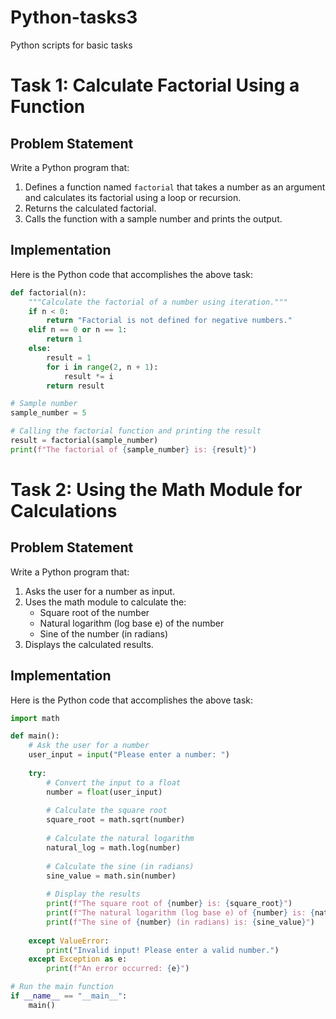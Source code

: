 # Python-tasks3
Python scripts for basic tasks
# Task 1: Calculate Factorial Using a Function

## Problem Statement

Write a Python program that:
1. Defines a function named `factorial` that takes a number as an argument and calculates its factorial using a loop or recursion.
2. Returns the calculated factorial.
3. Calls the function with a sample number and prints the output.

## Implementation

Here is the Python code that accomplishes the above task:

```python
def factorial(n):
    """Calculate the factorial of a number using iteration."""
    if n < 0:
        return "Factorial is not defined for negative numbers."
    elif n == 0 or n == 1:
        return 1
    else:
        result = 1
        for i in range(2, n + 1):
            result *= i
        return result

# Sample number
sample_number = 5

# Calling the factorial function and printing the result
result = factorial(sample_number)
print(f"The factorial of {sample_number} is: {result}")
```
# Task 2: Using the Math Module for Calculations

## Problem Statement

Write a Python program that:
1. Asks the user for a number as input.
2. Uses the math module to calculate the:
   - Square root of the number
   - Natural logarithm (log base e) of the number
   - Sine of the number (in radians)
3. Displays the calculated results.

## Implementation

Here is the Python code that accomplishes the above task:

```python
import math

def main():
    # Ask the user for a number
    user_input = input("Please enter a number: ")
    
    try:
        # Convert the input to a float
        number = float(user_input)
        
        # Calculate the square root
        square_root = math.sqrt(number)
        
        # Calculate the natural logarithm
        natural_log = math.log(number)
        
        # Calculate the sine (in radians)
        sine_value = math.sin(number)
        
        # Display the results
        print(f"The square root of {number} is: {square_root}")
        print(f"The natural logarithm (log base e) of {number} is: {natural_log}")
        print(f"The sine of {number} (in radians) is: {sine_value}")
    
    except ValueError:
        print("Invalid input! Please enter a valid number.")
    except Exception as e:
        print(f"An error occurred: {e}")

# Run the main function
if __name__ == "__main__":
    main()
```
   
